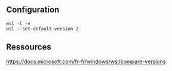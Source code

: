 ## Configuration

```shell
wsl -l -v
wsl --set-default-version 2
```

## Ressources

https://docs.microsoft.com/fr-fr/windows/wsl/compare-versions